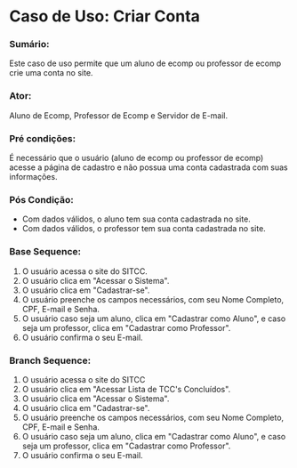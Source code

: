 # Caso de Uso: Criar Conta

### Sumário: 
Este caso de uso permite que um aluno de ecomp ou professor de ecomp crie uma conta no site.

### Ator:
Aluno de Ecomp, Professor de Ecomp e Servidor de E-mail.

### Pré condições: 
É necessário que o usuário (aluno de ecomp ou professor de ecomp) acesse a página de cadastro e não possua uma conta cadastrada com suas informações.

### Pós Condição:
- Com dados válidos, o aluno tem sua conta cadastrada no site.
- Com dados válidos, o professor tem sua conta cadastrada no site.

### Base Sequence:
1) O usuário acessa o site do SITCC.
2) O usuário clica em "Acessar o Sistema".
3) O usuário clica em "Cadastrar-se".
4) O usuário preenche os campos necessários, com seu Nome Completo, CPF, E-mail e Senha.
6) O usuário caso seja um aluno, clica em "Cadastrar como Aluno", e caso seja um professor, clica em "Cadastrar como Professor".
7) O usuário confirma o seu E-mail.

### Branch Sequence:
1) O usuário acessa o site do SITCC
2) O usuário clica em "Acessar Lista de TCC's Concluídos".
3) O usuário clica em "Acessar o Sistema".
4) O usuário clica em "Cadastrar-se".
5) O usuário preenche os campos necessários, com seu Nome Completo, CPF, E-mail e Senha.
6) O usuário caso seja um aluno, clica em "Cadastrar como Aluno", e caso seja um professor, clica em "Cadastrar como Professor".
7) O usuário confirma o seu E-mail.
